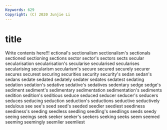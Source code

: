 ```yaml
---
Keywords: 629
Copyright: (C) 2020 Junjie Li
---
```


# title

Write contents here!!!
ectional's
sectionalism 
sectionalism's 
sectionals 
sectioned 
sectioning 
sections 
sector 
sector's 
sectors 
sects
secular 
secularisation 
secularisation's 
secularise 
secularised 
secularises 
secularising 
secularism 
secularism's 
secure
secured 
securely 
securer 
secures 
securest 
securing 
securities 
security 
security's 
sedan
sedan's 
sedans 
sedate 
sedated 
sedately 
sedater 
sedates 
sedatest 
sedating 
sedation
sedation's 
sedative 
sedative's 
sedatives 
sedentary 
sedge 
sedge's 
sediment 
sediment's 
sedimentary
sedimentation 
sedimentation's 
sediments 
sedition 
sedition's 
seditious 
seduce 
seduced 
seducer 
seducer's
seducers 
seduces 
seducing 
seduction 
seduction's 
seductions 
seductive 
seductively 
sedulous 
see
see's 
seed 
seed's 
seeded 
seedier 
seediest 
seediness 
seediness's 
seeding 
seedless
seedling 
seedling's 
seedlings 
seeds 
seedy 
seeing 
seeings 
seek 
seeker 
seeker's
seekers 
seeking 
seeks 
seem 
seemed 
seeming 
seemingly 
seemlier 
seemliest 
